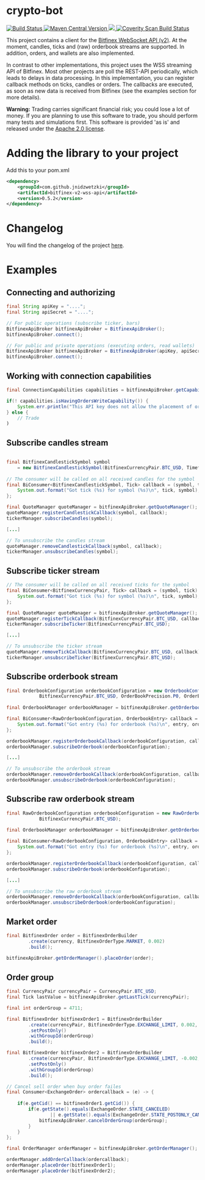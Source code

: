 # crypto-bot

<a href="https://travis-ci.org/jnidzwetzki/bitfinex-v2-wss-api-java">
  <img alt="Build Status" src="https://travis-ci.org/jnidzwetzki/bitfinex-v2-wss-api-java.svg?branch=master">
</a>
<a href="https://repo1.maven.org/maven2/com/github/jnidzwetzki/"><img alt="Maven Central Version" src="https://maven-badges.herokuapp.com/maven-central/com.github.jnidzwetzki/bitfinex-v2-wss-api/badge.svg" />
  </a><a href="https://codecov.io/gh/jnidzwetzki/bitfinex-v2-wss-api-java">
  <img src="https://codecov.io/gh/jnidzwetzki/bitfinex-v2-wss-api-java/branch/master/graph/badge.svg" />
</a><a href="https://scan.coverity.com/projects/jnidzwetzki-bitfinex-v2-wss-api-java">
  <img alt="Coverity Scan Build Status"
       src="https://scan.coverity.com/projects/14740/badge.svg"/>
</a>

This project contains a client for the [Bitfinex WebSocket API (v2)](https://docs.bitfinex.com/v2/reference). At the moment, candles, ticks and (raw) orderbook streams are supported. In addition, orders, and wallets are also implemented.

In contrast to other implementations, this project uses the WSS streaming API of Bitfinex. Most other projects are poll the REST-API periodically, which leads to delays in data processing. In this implementation, you can register callback methods on ticks, candles or orders. The callbacks are executed, as soon as new data is received from Bitfinex (see the examples section for more details).

**Warning:** Trading carries significant financial risk; you could lose a lot of money. If you are planning to use this software to trade, you should perform many tests and simulations first. This software is provided 'as is' and released under the [Apache 2.0 license](https://www.apache.org/licenses/LICENSE-2.0). 

# Adding the library to your project

Add this to your pom.xml 

```xml
<dependency>
	<groupId>com.github.jnidzwetzki</groupId>
	<artifactId>bitfinex-v2-wss-api</artifactId>
	<version>0.5.2</version>
</dependency>
```

# Changelog
You will find the changelog of the project [here](https://github.com/jnidzwetzki/bitfinex-v2-wss-api-java/blob/master/CHANGELOG.md).

# Examples

## Connecting and authorizing

```java 
final String apiKey = "....";
final String apiSecret = "....";

// For public operations (subscribe ticker, bars)
BitfinexApiBroker bitfinexApiBroker = BitfinexApiBroker();
bitfinexApiBroker.connect();

// For public and private operations (executing orders, read wallets)
BitfinexApiBroker bitfinexApiBroker = BitfinexApiBroker(apiKey, apiSecret);
bitfinexApiBroker.connect();
```

## Working with connection capabilities
```java
final ConnectionCapabilities capabilities = bitfinexApiBroker.getCapabilities();

if(! capabilities.isHavingOrdersWriteCapability()) {
	System.err.println("This API key does not allow the placement of orders");
} else {
	// Trade
)
```

## Subscribe candles stream
```java

final BitfinexCandlestickSymbol symbol 
	= new BitfinexCandlestickSymbol(BitfinexCurrencyPair.BTC_USD, Timeframe.MINUTE_1);
	
// The consumer will be called on all received candles for the symbol
final BiConsumer<BitfinexCandlestickSymbol, Tick> callback = (symbol, tick) -> {
	System.out.format("Got tick (%s) for symbol (%s)\n", tick, symbol);
};

final QuoteManager quoteManager = bitfinexApiBroker.getQuoteManager();
quoteManager.registerCandlestickCallback(symbol, callback);
tickerManager.subscribeCandles(symbol);

[...]

// To unsubscribe the candles stream
quoteManager.removeCandlestickCallback(symbol, callback);
tickerManager.unsubscribeCandles(symbol);
```

## Subscribe ticker stream
```java
// The consumer will be called on all received ticks for the symbol
final BiConsumer<BitfinexCurrencyPair, Tick> callback = (symbol, tick) -> {
	System.out.format("Got tick (%s) for symbol (%s)\n", tick, symbol);
};

final QuoteManager quoteManager = bitfinexApiBroker.getQuoteManager();
quoteManager.registerTickCallback(BitfinexCurrencyPair.BTC_USD, callback);
tickerManager.subscribeTicker(BitfinexCurrencyPair.BTC_USD);

[...]

// To unsubscribe the ticker stream
quoteManager.removeTickCallback(BitfinexCurrencyPair.BTC_USD, callback);
tickerManager.unsubscribeTicker(BitfinexCurrencyPair.BTC_USD);
```

## Subscribe orderbook stream
```java
final OrderbookConfiguration orderbookConfiguration = new OrderbookConfiguration(
			BitfinexCurrencyPair.BTC_USD, OrderBookPrecision.P0, OrderBookFrequency.F0, 25);
			
final OrderbookManager orderbookManager = bitfinexApiBroker.getOrderbookManager();

final BiConsumer<RawOrderbookConfiguration, OrderbookEntry> callback = (orderbookConfig, entry) -> {
	System.out.format("Got entry (%s) for orderbook (%s)\n", entry, orderbookConfig);
};

orderbookManager.registerOrderbookCallback(orderbookConfiguration, callback);
orderbookManager.subscribeOrderbook(orderbookConfiguration);

[...]

// To unsubscribe the orderbook stream
orderbookManager.removeOrderbookCallback(orderbookConfiguration, callback);
orderbookManager.unsubscribeOrderbook(orderbookConfiguration);
```

## Subscribe raw orderbook stream
```java
final RawOrderbookConfiguration orderbookConfiguration = new RawOrderbookConfiguration(
			BitfinexCurrencyPair.BTC_USD);
			
final OrderbookManager orderbookManager = bitfinexApiBroker.getOrderbookManager();

final BiConsumer<RawOrderbookConfiguration, OrderbookEntry> callback = (orderbookConfig, entry) -> {
	System.out.format("Got entry (%s) for orderbook (%s)\n", entry, orderbookConfig);
};

orderbookManager.registerOrderbookCallback(orderbookConfiguration, callback);
orderbookManager.subscribeOrderbook(orderbookConfiguration);

[...]

// To unsubscribe the raw orderbook stream
orderbookManager.removeOrderbookCallback(orderbookConfiguration, callback);
orderbookManager.unsubscribeOrderbook(orderbookConfiguration);
```

## Market order

```java
final BitfinexOrder order = BitfinexOrderBuilder
		.create(currency, BitfinexOrderType.MARKET, 0.002)
		.build();
		
bitfinexApiBroker.getOrderManager().placeOrder(order);
```

## Order group

```java
final CurrencyPair currencyPair = CurrencyPair.BTC_USD;
final Tick lastValue = bitfinexApiBroker.getLastTick(currencyPair);

final int orderGroup = 4711;

final BitfinexOrder bitfinexOrder1 = BitfinexOrderBuilder
		.create(currencyPair, BitfinexOrderType.EXCHANGE_LIMIT, 0.002, lastValue.getClosePrice().toDouble() / 100.0 * 100.1)
		.setPostOnly()
		.withGroupId(orderGroup)
		.build();

final BitfinexOrder bitfinexOrder2 = BitfinexOrderBuilder
		.create(currencyPair, BitfinexOrderType.EXCHANGE_LIMIT, -0.002, lastValue.getClosePrice().toDouble() / 100.0 * 101)
		.setPostOnly()
		.withGroupId(orderGroup)
		.build();

// Cancel sell order when buy order failes
final Consumer<ExchangeOrder> ordercallback = (e) -> {
		
	if(e.getCid() == bitfinexOrder1.getCid()) {
		if(e.getState().equals(ExchangeOrder.STATE_CANCELED) 
				|| e.getState().equals(ExchangeOrder.STATE_POSTONLY_CANCELED)) {
			bitfinexApiBroker.cancelOrderGroup(orderGroup);
		}
	}
};

final OrderManager orderManager = bitfinexApiBroker.getOrderManager();

orderManager.addOrderCallback(ordercallback);
orderManager.placeOrder(bitfinexOrder1);
orderManager.placeOrder(bitfinexOrder2);
```
